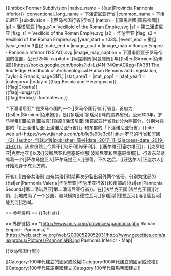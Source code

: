 {{Infobox Former Subdivision
|native_name            = {{aut|Provincia Pannonia Inferior}}
|conventional_long_name = 下潘诺尼亚行省
|common_name            = 下潘诺尼亚
|subdivision            = [[罗马帝国行省|行省]]
|nation                 = [[羅馬帝國|羅馬帝國]]
|p1                     = 潘诺尼亚
|flag_p1                = Vexilloid of the Roman Empire.svg
|s1                     = 第二潘诺尼亚
|flag_s1                = Vexilloid of the Roman Empire.svg
|s2                     = 华伦里亚
|flag_s2                = Vexilloid of the Roman Empire.svg
|year_start             = 103年
|event_end              = 重组
|year_end               = 3世纪
|date_end               = 
|image_coat             = 
|image_map              = Roman Empire - Pannonia Inferior (125 AD).svg
|image_map_caption      = 下潘诺尼亚于罗马帝国的位置，公元125年
|capital                =  [[阿昆庫姆|阿昆庫姆]]与{{tsl|en|Sirmium|色米姆}}<ref>[https://books.google.com/books?id=Lzi4N-74QmAC&pg=PA381 The Routledge Handbook of Archaeological Human Remains and Legislation, Taylor & Francis, page 381.]</ref>
|stat_area1             = 
|stat_pop1              = 
|stat_year1             = 
|category=
|today                  = {{flag|Bosnia and Herzegovina}}<br>{{flag|Croatia}}<br>{{flag|Hungary}}<br>{{flag|Serbia}}
|footnotes              = 
}}

'''下潘诺尼亚'''是罗马帝国的一个[[罗马帝国行省|行省]]，首府为{{tsl|en|Sirmium|色米姆}}，是[[多瑙河|多瑙河]]畔的边界省份。公元103年，罗马皇帝[[圖拉真|圖拉真]]将原[[潘诺尼亚|潘诺尼亚行省]]划分为两部分，分别为西部的「[[上潘诺尼亚|上潘诺尼亚行省]]」和东部的「下潘诺尼亚行省」<ref>{{cite web|url=https://www.jianshu.com/p/b1e6a90e3c81|title=罗马的行省和军团（2）|author=气球之狼|publisher=简书|date=2017-11-12|access-date=2019-01-01}}</ref>。该省份领土今属于[[匈牙利|匈牙利]]、[[塞尔维亚|塞尔维亚]]、[[克罗地亚|克罗地亚]]以及[[波斯尼亚和黑塞哥维那|波斯尼亚和黑塞哥维那]]。行省东部紧邻着一个[[萨尔马提亚人|萨尔马提亚人]]部落。不久之后，[[汪达尔人|汪达尔人]]开始现身于东北方向。

行省在[[四帝共治制|四帝共治]]时期再次分裂出另外两个省份，分别为北部的{{tsl|en|Pannonia Valeria|华伦里亚|华伦里亚行省}}和南部的{{tsl|en|Pannonia Secunda|第二潘诺尼亚|第二潘诺尼亚行省}}。在[[法兰克王国|法兰克王国]]时期，此地成为了一个公国，疆域横跨[[德拉瓦河_(多瑙河)|德拉瓦河]]与[[薩瓦河|薩瓦河]]之间。

== 参考资料 ==
{{Reflist}}

== 外部链接 ==
*[http://www.unrv.com/provinces/pannonia.php Roman Empire - Pannonia]
*[https://web.archive.org/web/20080529052031/http://www.geocities.com/alexprobus/Pictures/PannoniaNR.jpg Pannonia Inferior - Map]

{{罗马帝国行省}}

[[Category:100年代建立的國家或政權|Category:100年代建立的國家或政權]]
[[Category:100年代羅馬帝國建立|Category:100年代羅馬帝國建立]]